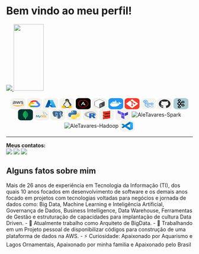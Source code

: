 <h1>Bem vindo ao meu perfil!</h1>
<div>
  <a href="https://beacons.ai/edutavares">  
  <img height="180em" src="https://github-readme-stats.vercel.app/api?username=AleTavares&show_icons=true&theme=radical&locale=pt-br"/>
  <img width="40%" height="180em" src="https://github-readme-stats.vercel.app/api/top-langs/?username=AleTavares&layout=donut&theme=radical&locale=pt-br"/>
  </a>
</div>

<div width="100%" style="display: inline_block; text-align:center;"><br>
  
  <img align="center" alt="AleTavares-AWS" height="30" width="40" src="https://github.com/tandpfun/skill-icons/blob/main/icons/AWS-Light.svg">
  <img align="center" alt="AleTavares-GCP" height="30" width="40" src="https://github.com/tandpfun/skill-icons/blob/main/icons/GCP-Light.svg">
  <img align="center" alt="AleTavares-Azure" height="30" width="40" src="https://github.com/tandpfun/skill-icons/blob/main/icons/Azure-Light.svg">
  <img align="center" alt="AleTavares-Linux" height="30" width="40" src="https://github.com/tandpfun/skill-icons/blob/main/icons/Linux-Light.svg">
  <img align="center" alt="AleTavares-Ansible" height="30" width="40" src="https://github.com/tandpfun/skill-icons/blob/main/icons/Ansible.svg">
  <img align="center" alt="AleTavares-Bash" height="30" width="40" src="https://github.com/tandpfun/skill-icons/blob/main/icons/Bash-Light.svg">
  <img align="center" alt="AleTavares-Docker" height="30" width="40" src="https://github.com/tandpfun/skill-icons/blob/main/icons/Docker.svg">
  <img align="center" alt="AleTavares-Git" height="30" width="40" src="https://github.com/tandpfun/skill-icons/blob/main/icons/Git.svg">
  <img align="center" alt="AleTavares-GitHubAction" height="30" width="40" src="https://github.com/tandpfun/skill-icons/blob/main/icons/GithubActions-Light.svg">
  <img align="center" alt="AleTavares-GitHub" height="30" width="40" src="https://github.com/tandpfun/skill-icons/blob/main/icons/Github-Light.svg">
  <img align="center" alt="AleTavares-Kafka" height="30" width="40" src="https://github.com/tandpfun/skill-icons/blob/main/icons/Kafka.svg">
  <img align="center" alt="AleTavares-MongoDB" height="30" width="40" src="https://github.com/tandpfun/skill-icons/blob/main/icons/MongoDB.svg">
  <img align="center" alt="AleTavares-MySQL" height="30" width="40" src="https://github.com/tandpfun/skill-icons/blob/main/icons/MySQL-Light.svg">
  <img align="center" alt="AleTavares-PostgreSQL" height="30" width="40" src="https://github.com/tandpfun/skill-icons/blob/main/icons/PostgreSQL-Light.svg">
  <img align="center" alt="AleTavares-Python" height="30" width="40" src="https://github.com/tandpfun/skill-icons/blob/main/icons/Python-Light.svg">
  <img align="center" alt="AleTavares-R" height="30" width="40" src="https://github.com/tandpfun/skill-icons/blob/main/icons/R-Light.svg">
  <img align="center" alt="AleTavares-Scala" height="30" width="40" src="https://github.com/tandpfun/skill-icons/blob/main/icons/Scala-Light.svg">
  <img align="center" alt="AleTavares-Terraform" height="30" width="40" src="https://github.com/tandpfun/skill-icons/blob/main/icons/Terraform-Light.svg">
  <img align="center" alt="AleTavares-Spark" height="30" width="60" src="https://www.apache.org/logos/res/spark/spark.png">
  <img align="center" alt="AleTavares-Hadoop" height="30" width="100" src="https://www.apache.org/logos/res/hadoop/hadoop.png">
  <img align="center" style="background-color:#FFFFFF;" alt="AleTavares-VSCode" height="30" width="40" src="https://github.com/tandpfun/skill-icons/blob/main/icons/VSCode-Light.svg">
</div>

<hr>
<b>Meus contatos:</b>
<div>
  <a href="https://www.linkedin.com/in/alexandre-tavares/"><img src="https://img.shields.io/badge/LinkedIn-0077B5?style=for-the-badge&logo=linkedin&logoColor=white"/></a>
  <a href="https://api.whatsapp.com/send?phone=5511941923002"><img src="https://img.shields.io/badge/WhatsApp-25D366?style=for-the-badge&logo=whatsapp&logoColor=white"/></a>
  <a href="mailto:alexandretavares.bigdata@gmail.com"><img src="https://img.shields.io/badge/Gmail-D14836?style=for-the-badge&logo=gmail&logoColor=white"/></a>
</div>
<h2>Alguns fatos sobre mim</h2>
Mais de 26 anos de experiência em Tecnologia da Informação (TI), dos quais 10 anos focados em desenvolvimento de software e os demais anos focado em projetos com tecnologias voltadas para negócios e jornada de dados como: Big Data, Machine Learning e Inteligência Artificial, Governança de Dados, Business Intelligence, Data Warehouse, Ferramentas de Gestão e estruturação de capacidades para implantação de cultura Data Driven. 
- 🔭 Atualmente trabalho como Arquiteto de BigData.
- 🌱 Trabalhando em um Projeto pessoal de disponibilizar códigos para construção de uma plataforma de dados na AWS.
- ⚡ Curiosidade: Apaixonado por Aquarismo e Lagos Ornamentais, Apaixonado por minha familia e Apaixonado pelo Brasil
